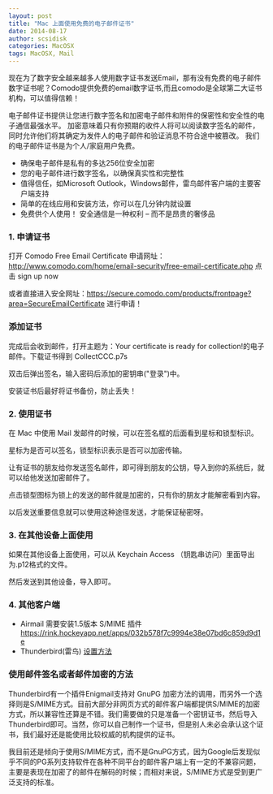 ```yaml
---
layout: post
title: "Mac 上面使用免费的电子邮件证书"
date: 2014-08-17
author: scsidisk
categories: MacOSX
tags: MacOSX, Mail
---
```


现在为了数字安全越来越多人使用数字证书发送Email，那有没有免费的电子邮件数字证书呢？Comodo提供免费的email数字证书,而且comodo是全球第二大证书机构，可以值得信赖！

电子邮件证书提供让您进行数字签名和加密电子邮件和附件的保密性和安全性的电子通信最强水平。 加密意味着只有你预期的收件人将可以阅读数字签名的邮件，同时允许他们将其确定为发件人的电子邮件和验证消息不符合途中被篡改。 我们的电子邮件证书是为个人/家庭用户免费。

- 确保电子邮件是私有的多达256位安全加密
- 您的电子邮件进行数字签名，以确保真实性和完整性
- 值得信任，如Microsoft Outlook，Windows邮件，雷鸟邮件客户端的主要客户端支持
- 简单的在线应用和安装方法，你可以在几分钟内就设置
- 免费供个人使用！ 安全通信是一种权利 – 而不是昂贵的奢侈品

### 1. 申请证书

打开 Comodo Free Email Certificate 申请网址： http://www.comodo.com/home/email-security/free-email-certificate.php  点击 sign up now

或者直接进入安全网址：https://secure.comodo.com/products/frontpage?area=SecureEmailCertificate 进行申请！

### 添加证书

完成后会收到邮件，打开主题为：Your certificate is ready for collection!的电子邮件。下载证书得到 CollectCCC.p7s

双击后弹出签名，输入密码后添加的密钥串("登录")中。

安装证书后最好将证书备份，防止丢失！

### 2. 使用证书

在 Mac 中使用 Mail 发邮件的时候，可以在签名框的后面看到星标和锁型标识。

星标为是否可以签名，锁型标识表示是否可以加密传输。

让有证书的朋友给你发送签名邮件，即可得到朋友的公钥，导入到你的系统后，就可以给他发送加密邮件了。

点击锁型图标为锁上的发送的邮件就是加密的，只有你的朋友才能解密看到内容。

以后发送重要信息就可以使用这种途径发送，才能保证秘密呀。

### 3. 在其他设备上面使用

如果在其他设备上面使用，可以从 Keychain Access （钥匙串访问）里面导出为.p12格式的文件。

然后发送到其他设备，导入即可。

### 4. 其他客户端

- Airmail 需要安装1.5版本 S/MIME 插件 https://rink.hockeyapp.net/apps/032b578f7c9994e38e07bd6c859d9d1e
- Thunderbird(雷鸟) [设置方法](http://kb.mozillazine.org/Installing_an_SMIME_certificate)

### 使用邮件签名或者邮件加密的方法

Thunderbird有一个插件Enigmail支持对 GnuPG 加密方法的调用，而另外一个选择则是S/MIME方式。目前大部分非网页方式的邮件客户端都提供S/MIME的加密方式，所以兼容性还算是不错。我们需要做的只是准备一个密钥证书，然后导入Thunderbird即可。当然，你可以自己制作一个证书，但是别人未必会承认这个证书，我们最好还是能使用比较权威的机构提供的证书。

我目前还是倾向于使用S/MIME方式，而不是GnuPG方式，因为Google后发现似乎不同的PG系列支持软件在各种不同平台的邮件客户端上有一定的不兼容问题，主要是表现在加密了的邮件在解码的时候；而相对来说，S/MIME方式是受到更广泛支持的标准。
